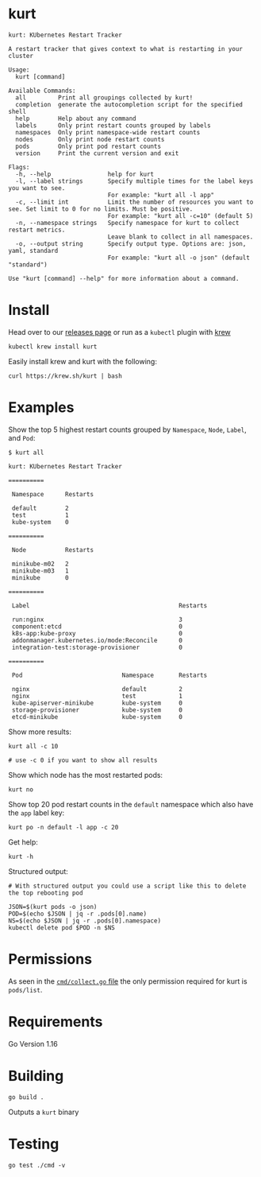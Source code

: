 # kurt
```
kurt: KUbernetes Restart Tracker

A restart tracker that gives context to what is restarting in your cluster

Usage:
  kurt [command]

Available Commands:
  all         Print all groupings collected by kurt!
  completion  generate the autocompletion script for the specified shell
  help        Help about any command
  labels      Only print restart counts grouped by labels
  namespaces  Only print namespace-wide restart counts
  nodes       Only print node restart counts
  pods        Only print pod restart counts
  version     Print the current version and exit

Flags:
  -h, --help                help for kurt
  -l, --label strings       Specify multiple times for the label keys you want to see.
                            For example: "kurt all -l app"
  -c, --limit int           Limit the number of resources you want to see. Set limit to 0 for no limits. Must be positive.
                            For example: "kurt all -c=10" (default 5)
  -n, --namespace strings   Specify namespace for kurt to collect restart metrics.
                            Leave blank to collect in all namespaces.
  -o, --output string       Specify output type. Options are: json, yaml, standard
                            For example: "kurt all -o json" (default "standard")

Use "kurt [command] --help" for more information about a command.
```

# Install
Head over to our [releases page](https://github.com/soraro/kurt/releases/latest) or run as a `kubectl` plugin with [krew](https://krew.sigs.k8s.io/)
```
kubectl krew install kurt
```

Easily install krew and kurt with the following:
```
curl https://krew.sh/kurt | bash
```

# Examples
Show the top 5 highest restart counts grouped by `Namespace`, `Node`, `Label`, and `Pod`:
```
$ kurt all

kurt: KUbernetes Restart Tracker

==========

 Namespace      Restarts

 default        2
 test           1
 kube-system    0

==========

 Node           Restarts

 minikube-m02   2
 minikube-m03   1
 minikube       0

==========

 Label                                          Restarts

 run:nginx                                      3
 component:etcd                                 0
 k8s-app:kube-proxy                             0
 addonmanager.kubernetes.io/mode:Reconcile      0
 integration-test:storage-provisioner           0

==========

 Pod                            Namespace       Restarts

 nginx                          default         2
 nginx                          test            1
 kube-apiserver-minikube        kube-system     0
 storage-provisioner            kube-system     0
 etcd-minikube                  kube-system     0
```

Show more results:
```
kurt all -c 10

# use -c 0 if you want to show all results
```

Show which node has the most restarted pods:
```
kurt no
```

Show top 20 pod restart counts in the `default` namespace which also have the `app` label key:
```
kurt po -n default -l app -c 20
```

Get help:
```
kurt -h
```

Structured output:
```
# With structured output you could use a script like this to delete the top rebooting pod

JSON=$(kurt pods -o json)
POD=$(echo $JSON | jq -r .pods[0].name)
NS=$(echo $JSON | jq -r .pods[0].namespace)
kubectl delete pod $POD -n $NS
```

# Permissions
As seen in the [`cmd/collect.go` file](https://github.com/soraro/kurt/blob/main/cmd/collect.go) the only permission required for kurt is `pods/list`.

# Requirements
Go Version 1.16

# Building
```
go build .
```
Outputs a `kurt` binary

# Testing
```
go test ./cmd -v
```
